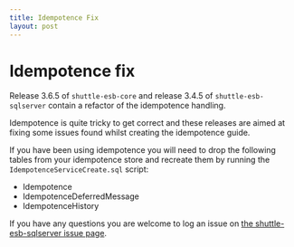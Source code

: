 ```yaml
---
title: Idempotence Fix
layout: post
---
```


# Idempotence fix

Release 3.6.5 of `shuttle-esb-core` and release 3.4.5 of `shuttle-esb-sqlserver` contain a refactor of the idempotence handling.

Idempotence is quite tricky to get correct and these releases are aimed at fixing some issues found whilst creating the idempotence guide.

If you have been using idempotence you will need to drop the following tables from your idempotence store and recreate them by running the `IdempotenceServiceCreate.sql` script:

- Idempotence
- IdempotenceDeferredMessage
- IdempotenceHistory

If you have any questions you are welcome to log an issue on [the shuttle-esb-sqlserver issue page](https://github.com/Shuttle/shuttle-esb-sqlserver/issues).